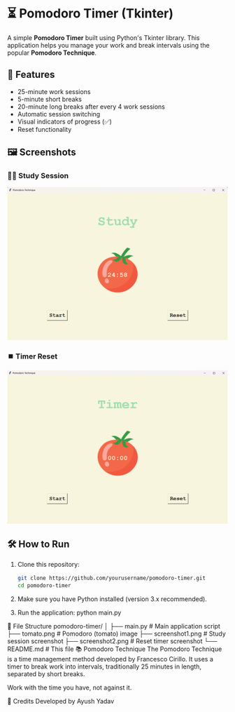 # ⏳ Pomodoro Timer (Tkinter)

A simple **Pomodoro Timer** built using Python's Tkinter library. This application helps you manage your work and break intervals using the popular **Pomodoro Technique**.

## 🚀 Features

- 25-minute work sessions
- 5-minute short breaks
- 20-minute long breaks after every 4 work sessions
- Automatic session switching
- Visual indicators of progress (✅)
- Reset functionality

## 🖼️ Screenshots

### 👨‍💻 Study Session
![Study Session](./screenshot1.png)

### ⏹️ Timer Reset
![Timer Reset](./screenshot2.png)

## 🛠️ How to Run

1. Clone this repository:
   ```bash
   git clone https://github.com/yourusername/pomodoro-timer.git
   cd pomodoro-timer
2. Make sure you have Python installed (version 3.x recommended).

3. Run the application:
   python main.py

📁 File Structure
pomodoro-timer/
│
├── main.py             # Main application script
├── tomato.png          # Pomodoro (tomato) image
├── screenshot1.png     # Study session screenshot
├── screenshot2.png     # Reset timer screenshot
└── README.md           # This file
📚 Pomodoro Technique
The Pomodoro Technique is a time management method developed by Francesco Cirillo. It uses a timer to break work into intervals, traditionally 25 minutes in length, separated by short breaks.

Work with the time you have, not against it.

🧠 Credits
Developed by Ayush Yadav
